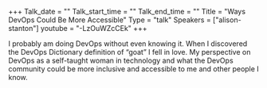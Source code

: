 +++
Talk_date = ""
Talk_start_time = ""
Talk_end_time = ""
Title = "Ways DevOps Could Be More Accessible"
Type = "talk"
Speakers = ["alison-stanton"]
youtube = "-LzOuWZcCEk"
+++

I probably am doing DevOps without even knowing it. When I discovered the DevOps Dictionary definition of “goat” I fell in love. My perspective on DevOps as a self-taught woman in technology and what the DevOps community could be more inclusive and accessible to me and other people I know.
